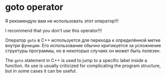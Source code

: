 # goto operator
Я рекомендую вам не использовать этот оператор!!!

I recommend that you don't use this operator!!!

Оператор `goto` в C++ используется для перехода к определённой метке внутри функции. Его использование обычно критикуется за усложнение структуры программы, но в некоторых случаях он может быть полезен.

The `goto` statement in C++ is used to jump to a specific label inside a function. Its use is usually criticized for complicating the program structure, but in some cases it can be useful.
